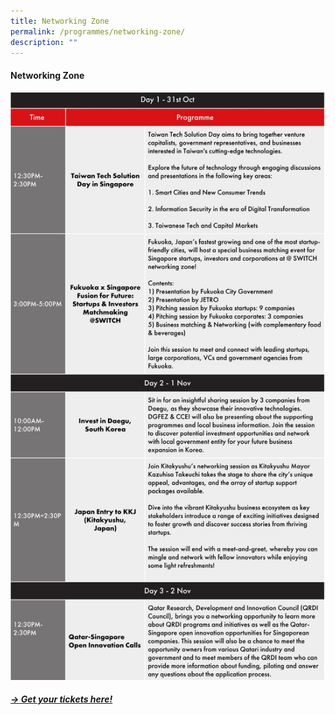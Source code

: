 ```yaml
---
title: Networking Zone
permalink: /programmes/networking-zone/
description: ""
---
```

#### **Networking Zone**
![](/images/networking%20zone.jpeg)

##### [-> Get your tickets here!](https://2023.switchsg.org/event/6c0fef40-8246-423a-8e02-c256dbdaf617/websitePage:07eaa027-beb8-45d9-a619-1d2458fd7747?RefId=Isomer)

